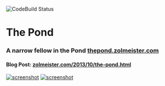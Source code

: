 ![CodeBuild Status](https://codebuild.ap-southeast-2.amazonaws.com/badges?uuid=eyJlbmNyeXB0ZWREYXRhIjoiRlBaMlQvMEY1YU1wTXdBZENwZWJQZnllazBaNmlmVEhqeU4rdUJQczdENWJDajJSWnI0ektvMFVWWjQ2RllORHNRSkZzTk82eUZFd3JrMnZBWWJVdTE0PSIsIml2UGFyYW1ldGVyU3BlYyI6IlpJYjU3UE1CNFNoNXB2OEQiLCJtYXRlcmlhbFNldFNlcmlhbCI6MX0%3D&branch=master)

The Pond
=========

### A narrow fellow in the Pond [thepond.zolmeister.com](http://thepond.zolmeister.com)

#### Blog Post: [zolmeister.com/2013/10/the-pond.html](http://www.zolmeister.com/2013/10/the-pond.html)

[![screenshot](https://raw.github.com/Zolmeister/pond/master/publishing/screenshot-menu-640-400.png)](http://thepond.zolmeister.com)
[![screenshot](https://raw.github.com/Zolmeister/pond/master/publishing/screenshot-playing-640-400.png)](http://thepond.zolmeister.com)

